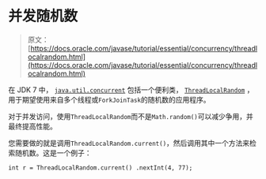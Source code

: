 # 并发随机数

> 原文： [https://docs.oracle.com/javase/tutorial/essential/concurrency/threadlocalrandom.html](https://docs.oracle.com/javase/tutorial/essential/concurrency/threadlocalrandom.html)

在 JDK 7 中， [`java.util.concurrent`](https://docs.oracle.com/javase/8/docs/api/java/util/concurrent/package-summary.html) 包括一个便利类， [`ThreadLocalRandom`](https://docs.oracle.com/javase/8/docs/api/java/util/concurrent/ThreadLocalRandom.html) ，用于期望使用来自多个线程或`ForkJoinTask`的随机数的应用程序。

对于并发访问，使用`ThreadLocalRandom`而不是`Math.random()`可以减少争用，并最终提高性能。

您需要做的就是调用`ThreadLocalRandom.current()`，然后调用其中一个方法来检索随机数。这是一个例子：

```
int r = ThreadLocalRandom.current() .nextInt(4, 77);

```